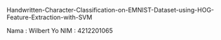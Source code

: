 Handwritten-Character-Classification-on-EMNIST-Dataset-using-HOG-Feature-Extraction-with-SVM

Nama  :  Wilbert Yo
NIM   :  4212201065
